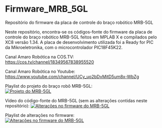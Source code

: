 # Firmware_MRB_5GL
Repositório do firmware da placa de controle do braço robótico MRB-5GL

Neste repositório, encontra-se os códigos-fonte do firmware da placa de controle do braço robótico MRB-5GL 
feitos em MPLAB X e compilados pelo XC8 versão 1.34. A placa de desenvolvimento utilizada foi a Ready for PIC
da Mikroeletronika, com o microcontrolador PIC18F45K22.

Canal Amaro Robótica na COS.TV:                                               
https://cos.tv/channel/18349567838955520

Canal Amaro Robótica no Youtube:                                     
https://www.youtube.com/channel/UCy_uo2bDvMitD5um8x-WbZg

Playlist do projeto do braço robô MRB-5GL:                                
[![Projeto do MRB-5GL](https://img.youtube.com/vi/fhk3rW9b3HQ/0.jpg)](https://www.youtube.com/playlist?list=PLfnxnoUSxXde7of-QUJK9k0CRMmgxdtAs)

Vídeo do código-fonte do MRB-5GL (sem as alterações contidas neste repositório):
[![Alterações no firmware do MRB-5GL](https://img.youtube.com/vi/RlqCF_Jo5r0/0.jpg)](https://www.youtube.com/watch?v=RlqCF_Jo5r0)

Playlist de alterações no firmware:                                          
[![Alterações no firmware do MRB-5GL](https://img.youtube.com/vi/she2tT6dwQI/0.jpg)](https://www.youtube.com/playlist?list=PLfnxnoUSxXdfK23iauQLqIGRMOv1n2ykr)

